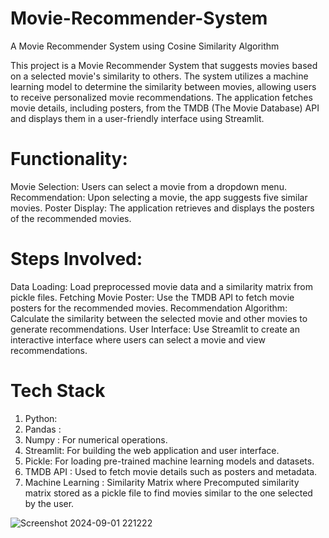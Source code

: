 # Movie-Recommender-System
A Movie Recommender System using Cosine Similarity Algorithm

This project is a Movie Recommender System that suggests movies based on a selected movie's similarity to others. The system utilizes a machine learning model to determine the similarity between movies, allowing users to receive personalized movie recommendations. The application fetches movie details, including posters, from the TMDB (The Movie Database) API and displays them in a user-friendly interface using Streamlit.

# Functionality:
Movie Selection: Users can select a movie from a dropdown menu.
Recommendation: Upon selecting a movie, the app suggests five similar movies.
Poster Display: The application retrieves and displays the posters of the recommended movies.

# Steps Involved:
Data Loading: Load preprocessed movie data and a similarity matrix from pickle files.
Fetching Movie Poster: Use the TMDB API to fetch movie posters for the recommended movies.
Recommendation Algorithm: Calculate the similarity between the selected movie and other movies to generate recommendations.
User Interface: Use Streamlit to create an interactive interface where users can select a movie and view recommendations.


# Tech Stack

1. Python: 
2. Pandas :
3. Numpy : For numerical operations.
4. Streamlit: For building the web application and user interface.
5. Pickle: For loading pre-trained machine learning models and datasets.
6. TMDB API : Used to fetch movie details such as posters and metadata.
7. Machine Learning : Similarity Matrix where Precomputed similarity matrix stored as a pickle file to find movies similar to the one selected by the user.
   
![Screenshot 2024-09-01 221222](https://github.com/user-attachments/assets/42bccfcb-c52b-4a93-b4d8-d165bfb61550)

